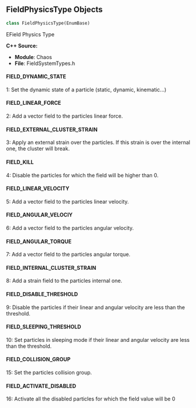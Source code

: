 ## FieldPhysicsType Objects

```python
class FieldPhysicsType(EnumBase)
```

EField Physics Type

**C++ Source:**

- **Module**: Chaos
- **File**: FieldSystemTypes.h

<a id="unreal.FieldPhysicsType.FIELD_DYNAMIC_STATE"></a>

#### FIELD_DYNAMIC_STATE

1: Set the dynamic state of a particle (static, dynamic, kinematic...)

<a id="unreal.FieldPhysicsType.FIELD_LINEAR_FORCE"></a>

#### FIELD_LINEAR_FORCE

2: Add a vector field to the particles linear force.

<a id="unreal.FieldPhysicsType.FIELD_EXTERNAL_CLUSTER_STRAIN"></a>

#### FIELD_EXTERNAL_CLUSTER_STRAIN

3: Apply an external strain over the particles. If this strain is over the internal one, the cluster will break.

<a id="unreal.FieldPhysicsType.FIELD_KILL"></a>

#### FIELD_KILL

4: Disable the particles for which the field will be higher than 0.

<a id="unreal.FieldPhysicsType.FIELD_LINEAR_VELOCITY"></a>

#### FIELD_LINEAR_VELOCITY

5: Add a vector field to the particles linear velocity.

<a id="unreal.FieldPhysicsType.FIELD_ANGULAR_VELOCIY"></a>

#### FIELD_ANGULAR_VELOCIY

6: Add a vector field to the particles angular velocity.

<a id="unreal.FieldPhysicsType.FIELD_ANGULAR_TORQUE"></a>

#### FIELD_ANGULAR_TORQUE

7: Add a vector field to the particles angular torque.

<a id="unreal.FieldPhysicsType.FIELD_INTERNAL_CLUSTER_STRAIN"></a>

#### FIELD_INTERNAL_CLUSTER_STRAIN

8: Add a strain field to the particles internal one.

<a id="unreal.FieldPhysicsType.FIELD_DISABLE_THRESHOLD"></a>

#### FIELD_DISABLE_THRESHOLD

9: Disable the particles if their linear and angular velocity are less than the threshold.

<a id="unreal.FieldPhysicsType.FIELD_SLEEPING_THRESHOLD"></a>

#### FIELD_SLEEPING_THRESHOLD

10: Set particles in sleeping mode if their linear and angular velocity are less than the threshold.

<a id="unreal.FieldPhysicsType.FIELD_COLLISION_GROUP"></a>

#### FIELD_COLLISION_GROUP

15: Set the particles collision group.

<a id="unreal.FieldPhysicsType.FIELD_ACTIVATE_DISABLED"></a>

#### FIELD_ACTIVATE_DISABLED

16: Activate all the disabled particles for which the field value will be 0

<a id="unreal.FieldVectorType"></a>